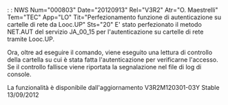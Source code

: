  :  : NWS Num="000803" Date="20120913" Rel="V3R2" Atr="O. Maestrelli" Tem="TEC" App="LO" Tit="Perfezionamento funzione di autenticazione su     cartelle di rete da Looc.UP" Sts="20"
E' stato perfezionato il metodo NET.AUT del servizio JA_00_15 per l'autenticazione su cartelle di rete tramite Looc.UP.

Ora, oltre ad eseguire il comando, viene eseguito una lettura di controllo della cartella su cui è
stata fatta l'autenticazione per verificarne l'accesso. Se il controllo fallisce viene riportata la
segnalazione nel file di log di console.

La funzionalità è disponibile dall'aggiornamento V3R2M120301-03Y Stable 13/09/2012 